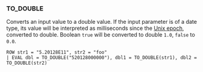 <!--
This is generated by ESQL’s AbstractFunctionTestCase. Do no edit it. See ../README.md for how to regenerate it.
-->

### TO_DOUBLE
Converts an input value to a double value. If the input parameter is of a date type,
its value will be interpreted as milliseconds since the [Unix epoch](https://en.wikipedia.org/wiki/Unix_time),
converted to double. Boolean `true` will be converted to double `1.0`, `false` to `0.0`.

```esql
ROW str1 = "5.20128E11", str2 = "foo"
| EVAL dbl = TO_DOUBLE("520128000000"), dbl1 = TO_DOUBLE(str1), dbl2 = TO_DOUBLE(str2)
```
